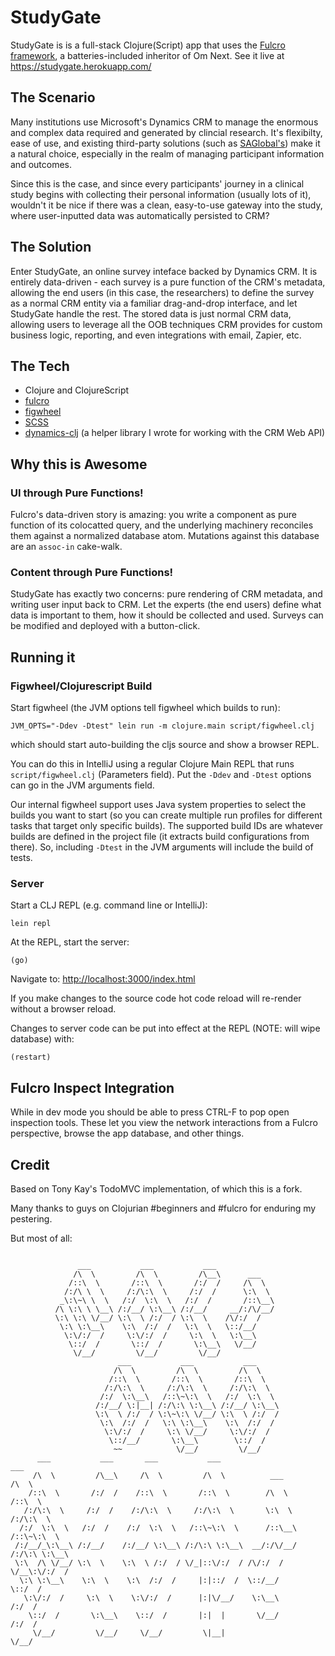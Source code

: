 # StudyGate

StudyGate is is a full-stack Clojure(Script) app that uses the [Fulcro framework](https://github.com/fulcrologic/fulcro), a batteries-included inheritor of Om Next.
See it live at https://studygate.herokuapp.com/

## The Scenario

Many institutions use Microsoft's Dynamics CRM to manage the enormous and complex data required and generated by clincial research. It's flexibilty, ease of use, and existing third-party solutions (such as [SAGlobal's](http://www.saglobal.us/industries/contract-research-organizations.html)) make it a natural choice, especially in the realm of managing participant information and outcomes.

Since this is the case, and since every participants' journey in a clinical study begins with collecting their personal information (usually lots of it), wouldn't it be nice if there was a clean, easy-to-use gateway into the study, where user-inputted data was automatically persisted to CRM?

## The Solution

Enter StudyGate, an online survey inteface backed by Dynamics CRM. It is entirely data-driven - each survey is a pure function of the CRM's metadata, allowing the end users (in this case, the researchers) to define the survey as a normal CRM entity via a familiar drag-and-drop interface, and let StudyGate handle the rest. The stored data is just normal CRM data, allowing users to leverage all the OOB techniques CRM provides for custom business logic, reporting, and even integrations with email, Zapier, etc.

## The Tech

- Clojure and ClojureScript
- [fulcro](https://github.com/fulcrologic/fulcro)
- [figwheel](https://github.com/bhauman/lein-figwheel)
- [SCSS](https://github.com/sass/node-sass)
- [dynamics-clj](https://github.com/d4hines/dynamics-clj) (a helper library I wrote for working with the CRM Web API)

## Why this is Awesome

### UI through Pure Functions!

Fulcro's data-driven story is amazing: you write a component as pure function of its colocatted query, and the underlying machinery reconciles them against a normalized database atom. Mutations against this database are an `assoc-in` cake-walk.

### Content through Pure Functions!

StudyGate has exactly two concerns: pure rendering of CRM metadata, and writing user input back to CRM. Let the experts (the end users) define what data is important to them, how it should be collected and used. Surveys can be modified and deployed with a button-click.

## Running it

### Figwheel/Clojurescript Build

Start figwheel (the JVM options tell figwheel which builds to run):

```
JVM_OPTS="-Ddev -Dtest" lein run -m clojure.main script/figwheel.clj
```

which should start auto-building the cljs source and show a browser REPL.

You can do this in IntelliJ using a regular Clojure Main REPL that runs
`script/figwheel.clj` (Parameters field). Put the `-Ddev` and `-Dtest` options can go in the JVM
arguments field.

Our internal figwheel support uses Java system properties to select the
builds you want to start (so you can create multiple run profiles for
different tasks that target only specific builds). The supported build IDs
are whatever builds are defined in the project file (it extracts build 
configurations from there). So, including `-Dtest` in the JVM arguments
will include the build of tests.

### Server

Start a CLJ REPL (e.g. command line or IntelliJ):

```
lein repl
```

At the REPL, start the server:

```
(go)
```

Navigate to: [http://localhost:3000/index.html](http://localhost:3000/)

If you make changes to the source code hot code reload will re-render without a browser reload.

Changes to server code can be put into effect at the REPL (NOTE: will wipe database) with:

```
(restart)
```
## Fulcro Inspect Integration

While in dev mode you should be able to press CTRL-F to pop open inspection tools. These
let you view the network interactions from a Fulcro perspective, browse the app
database, and other things.

## Credit

Based on Tony Kay's TodoMVC implementation, of which this is a fork.

Many thanks to guys on Clojurian #beginners and #fulcro for enduring my pestering.

But most of all:

```

               ___           ___           ___                                
              /\  \         /\  \         /\__\      ___                      
             /::\  \       /::\  \       /:/  /     /\  \                     
            /:/\ \  \     /:/\:\  \     /:/  /      \:\  \                    
           _\:\~\ \  \   /:/  \:\  \   /:/  /       /::\__\                   
          /\ \:\ \ \__\ /:/__/ \:\__\ /:/__/     __/:/\/__/                   
          \:\ \:\ \/__/ \:\  \ /:/  / \:\  \    /\/:/  /                      
           \:\ \:\__\    \:\  /:/  /   \:\  \   \::/__/                       
            \:\/:/  /     \:\/:/  /     \:\  \   \:\__\                       
             \::/  /       \::/  /       \:\__\   \/__/                       
              \/__/         \/__/         \/__/                               
                        ___           ___           ___                       
                       /\  \         /\  \         /\  \                      
                      /::\  \       /::\  \       /::\  \                     
                     /:/\:\  \     /:/\:\  \     /:/\:\  \                    
                    /:/  \:\__\   /::\~\:\  \   /:/  \:\  \                   
                   /:/__/ \:|__| /:/\:\ \:\__\ /:/__/ \:\__\                  
                   \:\  \ /:/  / \:\~\:\ \/__/ \:\  \ /:/  /                  
                    \:\  /:/  /   \:\ \:\__\    \:\  /:/  /                   
                     \:\/:/  /     \:\ \/__/     \:\/:/  /                    
                      \::/__/       \:\__\        \::/  /                     
                       ~~            \/__/         \/__/                      
      ___           ___       ___           ___                       ___     
     /\  \         /\__\     /\  \         /\  \          ___        /\  \    
    /::\  \       /:/  /    /::\  \       /::\  \        /\  \      /::\  \   
   /:/\:\  \     /:/  /    /:/\:\  \     /:/\:\  \       \:\  \    /:/\:\  \  
  /:/  \:\  \   /:/  /    /:/  \:\  \   /::\~\:\  \      /::\__\  /::\~\:\  \ 
 /:/__/_\:\__\ /:/__/    /:/__/ \:\__\ /:/\:\ \:\__\  __/:/\/__/ /:/\:\ \:\__\
 \:\  /\ \/__/ \:\  \    \:\  \ /:/  / \/_|::\/:/  / /\/:/  /    \/__\:\/:/  /
  \:\ \:\__\    \:\  \    \:\  /:/  /     |:|::/  /  \::/__/          \::/  / 
   \:\/:/  /     \:\  \    \:\/:/  /      |:|\/__/    \:\__\          /:/  /  
    \::/  /       \:\__\    \::/  /       |:|  |       \/__/         /:/  /   
     \/__/         \/__/     \/__/         \|__|                     \/__/    

```
